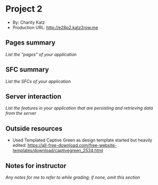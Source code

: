 # Project 2
+ By: Charity Katz
+ Production URL: <http://e28p2.katz2row.me>

## Pages summary
*List the "pages" of your application*

## SFC summary
*List the SFCs of your application*
  
## Server interaction
*List the features in your application that are persisting and retrieving data from the server*

## Outside resources
- Used Templated Captive Green as design template started but heavily edited: <https://all-free-download.com/free-website-templates/download/captivegreen_2534.html>

## Notes for instructor
*Any notes for me to refer to while grading; if none, omit this section*
